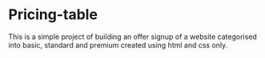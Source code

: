 # Pricing-table
This is a simple project of building an offer signup of a website categorised into basic, standard and premium created using html and css only.
